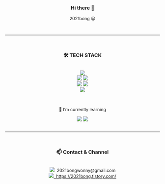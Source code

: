 <div align="center">

### Hi there 👋

2021bong 😀
<br />

</div>

<br />

---

<br />

<div align="center">

### 🛠 TECH STACK

<br />

<div align="center">
    <img src="https://img.shields.io/badge/HTML5-E34F26??style=flat&logo=HTML5&logoColor=white"/>
    <br />
    <img src="https://img.shields.io/badge/CSS3-1572B6??style=flat&logo=CSS3&logoColor=white"/>
    <img src="https://img.shields.io/badge/Styled Components-CC6699??style=flat&logo=styled-components&logoColor=white"/>
    <br />
    <img src="https://img.shields.io/badge/JavaScript-F7DF1E??style=flat&logo=JavaScript&logoColor=white"/>
    <img src="https://img.shields.io/badge/react-61DAFB??style=flat&logo=react&logoColor=white"/>
    <br />
      <img src="https://img.shields.io/badge/Mysql-0063B2??style=flat&logo=MySql&logoColor=white"/>
</div>
</div>

<br />

<div align='center'>
<br />

🌱 I’m currently learning

<img src="https://img.shields.io/badge/Typescript-0063B2??style=flat&logo=typescript&logoColor=white"/>
<img src="https://img.shields.io/badge/Next.js-222??style=flat&logo=Next.js&logoColor=white"/>

</div>

<br />

---

<br />

<div align="center">

### 📫 Contact & Channel

<br />

<div align="center">
    <img src="https://img.shields.io/badge/Gmail-E50914??style=flat&logo=gmail&logoColor=white"/><span>&nbsp;&nbsp;2021bongwonny@gmail.com</span>
    <br />
    <a href="https://2021bong.tistory.com/"><img src="https://img.shields.io/badge/tistory-lightgrey??style=flat&logo=tistory&logoColor=white"/><span>&nbsp;&nbsp;https://2021bong.tistory.com/</span></a>
</div>
</div>

<!--
**2021bong/2021bong** is a ✨ _special_ ✨ repository because its `README.md` (this file) appears on your GitHub profile.

Here are some ideas to get you started:

- 🔭 I’m currently working on ...
- 🌱 I’m currently learning ...
- 👯 I’m looking to collaborate on ...
- 🤔 I’m looking for help with ...
- 💬 Ask me about ...
- 📫 How to reach me: ...
- 😄 Pronouns: ...
- ⚡ Fun fact: ...
-->
